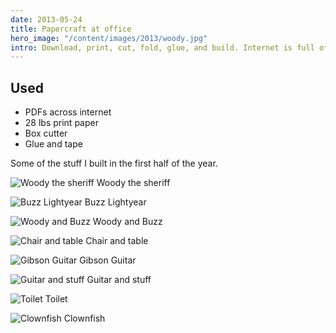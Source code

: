 ```yaml
---
date: 2013-05-24
title: Papercraft at office
hero_image: "/content/images/2013/woody.jpg"
intro: Download, print, cut, fold, glue, and build. Internet is full of free resources. Take advantage of it.
---
```


## Used

- PDFs across internet
- 28 lbs print paper
- Box cutter
- Glue and tape

Some of the stuff I built in the first half of the year.

![Woody the sheriff](/content/images/2013/woody.jpg)
Woody the sheriff

![Buzz Lightyear](/content/images/2013/buzz.jpg)
Buzz Lightyear

![Woody and Buzz](/content/images/2013/woody-and-buzz.jpg)
Woody and Buzz

![Chair and table](/content/images/2013/chair-table.jpg)
Chair and table

![Gibson Guitar](/content/images/2013/guitar.jpg)
Gibson Guitar

![Guitar and stuff](/content/images/2013/guitar-2.jpg)
Guitar and stuff

![Toilet](/content/images/2013/toilet.jpg)
Toilet

![Clownfish](/content/images/2013/clown-fish.jpg)
Clownfish
